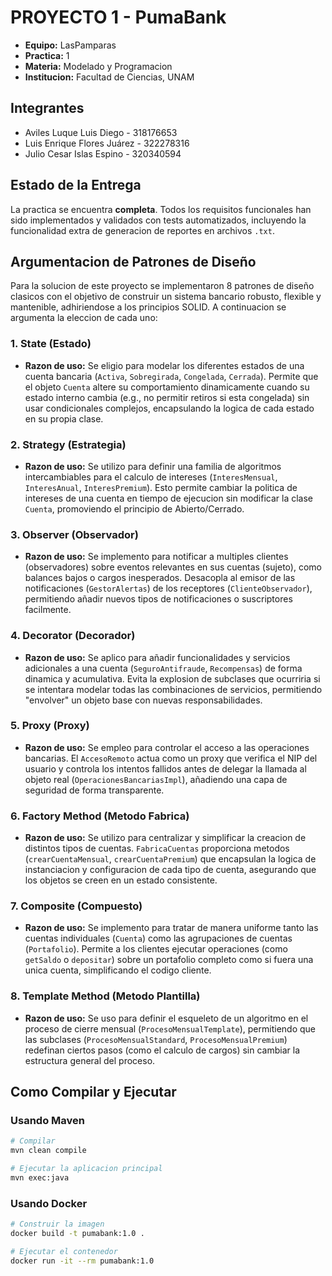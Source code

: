 # PROYECTO 1 - PumaBank

- **Equipo:** LasPamparas
- **Practica:** 1
- **Materia:** Modelado y Programacion
- **Institucion:** Facultad de Ciencias, UNAM

## Integrantes

- Aviles Luque Luis Diego - 318176653
- Luis Enrique Flores Juárez - 322278316
- Julio Cesar Islas Espino - 320340594

## Estado de la Entrega

La practica se encuentra **completa**. Todos los requisitos funcionales han sido implementados y validados con tests automatizados, incluyendo la funcionalidad extra de generacion de reportes en archivos `.txt`.

## Argumentacion de Patrones de Diseño

Para la solucion de este proyecto se implementaron 8 patrones de diseño clasicos con el objetivo de construir un sistema bancario robusto, flexible y mantenible, adhiriendose a los principios SOLID. A continuacion se argumenta la eleccion de cada uno:

### 1. State (Estado)
- **Razon de uso:** Se eligio para modelar los diferentes estados de una cuenta bancaria (`Activa`, `Sobregirada`, `Congelada`, `Cerrada`). Permite que el objeto `Cuenta` altere su comportamiento dinamicamente cuando su estado interno cambia (e.g., no permitir retiros si esta congelada) sin usar condicionales complejos, encapsulando la logica de cada estado en su propia clase.

### 2. Strategy (Estrategia)
- **Razon de uso:** Se utilizo para definir una familia de algoritmos intercambiables para el calculo de intereses (`InteresMensual`, `InteresAnual`, `InteresPremium`). Esto permite cambiar la politica de intereses de una cuenta en tiempo de ejecucion sin modificar la clase `Cuenta`, promoviendo el principio de Abierto/Cerrado.

### 3. Observer (Observador)
- **Razon de uso:** Se implemento para notificar a multiples clientes (observadores) sobre eventos relevantes en sus cuentas (sujeto), como balances bajos o cargos inesperados. Desacopla al emisor de las notificaciones (`GestorAlertas`) de los receptores (`ClienteObservador`), permitiendo añadir nuevos tipos de notificaciones o suscriptores facilmente.

### 4. Decorator (Decorador)
- **Razon de uso:** Se aplico para añadir funcionalidades y servicios adicionales a una cuenta (`SeguroAntifraude`, `Recompensas`) de forma dinamica y acumulativa. Evita la explosion de subclases que ocurriria si se intentara modelar todas las combinaciones de servicios, permitiendo "envolver" un objeto base con nuevas responsabilidades.

### 5. Proxy (Proxy)
- **Razon de uso:** Se empleo para controlar el acceso a las operaciones bancarias. El `AccesoRemoto` actua como un proxy que verifica el NIP del usuario y controla los intentos fallidos antes de delegar la llamada al objeto real (`OperacionesBancariasImpl`), añadiendo una capa de seguridad de forma transparente.

### 6. Factory Method (Metodo Fabrica)
- **Razon de uso:** Se utilizo para centralizar y simplificar la creacion de distintos tipos de cuentas. `FabricaCuentas` proporciona metodos (`crearCuentaMensual`, `crearCuentaPremium`) que encapsulan la logica de instanciacion y configuracion de cada tipo de cuenta, asegurando que los objetos se creen en un estado consistente.

### 7. Composite (Compuesto)
- **Razon de uso:** Se implemento para tratar de manera uniforme tanto las cuentas individuales (`Cuenta`) como las agrupaciones de cuentas (`Portafolio`). Permite a los clientes ejecutar operaciones (como `getSaldo` o `depositar`) sobre un portafolio completo como si fuera una unica cuenta, simplificando el codigo cliente.

### 8. Template Method (Metodo Plantilla)
- **Razon de uso:** Se uso para definir el esqueleto de un algoritmo en el proceso de cierre mensual (`ProcesoMensualTemplate`), permitiendo que las subclases (`ProcesoMensualStandard`, `ProcesoMensualPremium`) redefinan ciertos pasos (como el calculo de cargos) sin cambiar la estructura general del proceso.

## Como Compilar y Ejecutar

### Usando Maven
```bash
# Compilar
mvn clean compile

# Ejecutar la aplicacion principal
mvn exec:java
```

### Usando Docker
```bash
# Construir la imagen
docker build -t pumabank:1.0 .

# Ejecutar el contenedor
docker run -it --rm pumabank:1.0
```
